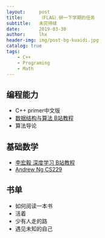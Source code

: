 ```yaml
---
layout:     post
title:      （FLAG）研一下学期的任务
subtitle:   未完待续
date:       2019-03-30
author:     lhx
header-img: img/post-bg-kuaidi.jpg
catalog: true
tags:
    - C++
    - Programing
    - Math
---
```

## 编程能力
- C++ primer中文版
- [数据结构与算法 B站教程](https://www.bilibili.com/video/av29175690?from=search&seid=1043976744218258238)
- 算法导论
## 基础数学
- [李宏毅 深度学习 B站教程](https://www.bilibili.com/video/av35757082/?p=18)
- [Andrew Ng CS229](http://cs229.stanford.edu/syllabus.html)
## 书单
- 如何阅读一本书
- 活着
- 少有人走的路
- 遇见未知的自己
